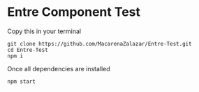 # Entre Component Test
Copy this in your terminal
```
git clone https://github.com/MacarenaZalazar/Entre-Test.git
cd Entre-Test
npm i
```
Once all dependencies are installed
```
npm start
```
